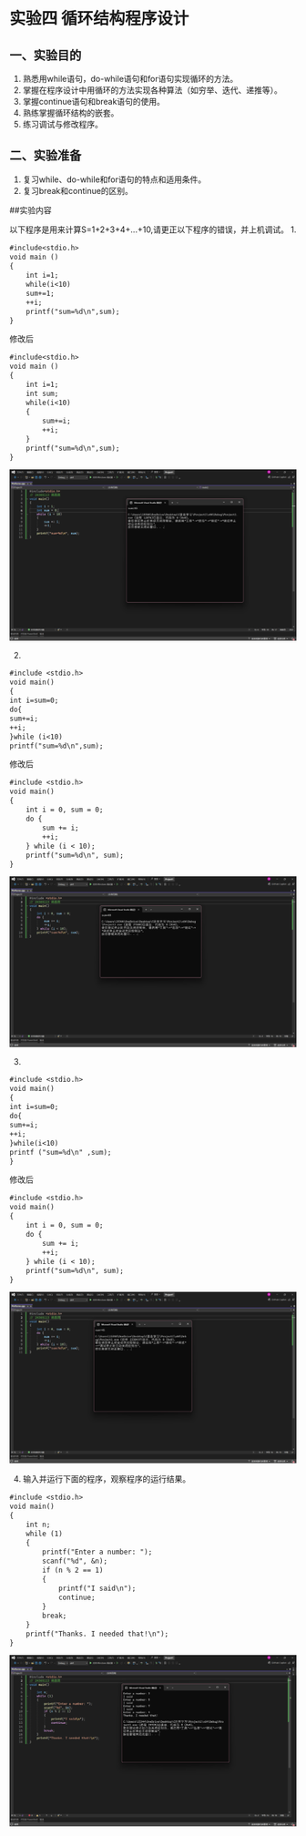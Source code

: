 # 实验四 循环结构程序设计


## 一、实验目的

1. 熟悉用while语句，do-while语句和for语句实现循环的方法。
2. 掌握在程序设计中用循环的方法实现各种算法（如穷举、迭代、递推等）。
3. 掌握continue语句和break语句的使用。
4. 熟练掌握循环结构的嵌套。
5. 练习调试与修改程序。

## 二、实验准备

1. 复习while、do-while和for语句的特点和适用条件。
2. 复习break和continue的区别。

##实验内容

以下程序是用来计算S=1+2+3+4+...+10,请更正以下程序的错误，并上机调试。
1.

```
#include<stdio.h>
void main ()
{
	int i=1;
	while(i<10)
	sum+=1;
	++i;
	printf("sum=%d\n",sum);
}
```

修改后

```
#include<stdio.h>
void main ()
{
	int i=1;
	int sum;
	while(i<10)
	{
		sum+=i;
		++i;
	}
	printf("sum=%d\n",sum);
}
```

![Image](image/实验四图1.png)

2.

```
#include <stdio.h>  
void main() 
{ 
int i=sum=0; 
do{ 
sum+=i; 
++i; 
}while (i<10) 
printf("sum=%d\n",sum);
```

修改后

```
#include <stdio.h>  
void main() 
{ 
    int i = 0, sum = 0; 
    do { 
        sum += i; 
        ++i; 
    } while (i < 10); 
    printf("sum=%d\n", sum);
}
```

![Image](image/实验四图2.png)

3.

```
#include <stdio.h> 
void main() 
{ 
int i=sum=0; 
do{ 
sum+=i; 
++i; 
}while(i<10) 
printf ("sum=%d\n" ,sum); 
}
```

修改后

```
#include <stdio.h> 
void main() 
{ 
    int i = 0, sum = 0; 
    do { 
        sum += i; 
        ++i; 
    } while (i < 10); 
    printf("sum=%d\n", sum); 
}
```

![Image](image/实验四图3.png)

4. 输入并运行下面的程序，观察程序的运行结果。

```
#include <stdio.h> 
void main() 
{ 
    int n; 
    while (1) 
    { 
        printf("Enter a number: "); 
        scanf("%d", &n); 
        if (n % 2 == 1) 
        { 
            printf("I said\n"); 
            continue; 
        } 
        break; 
    } 
    printf("Thanks. I needed that!\n"); 
}
```

![Image](image/实验四图4.png)

